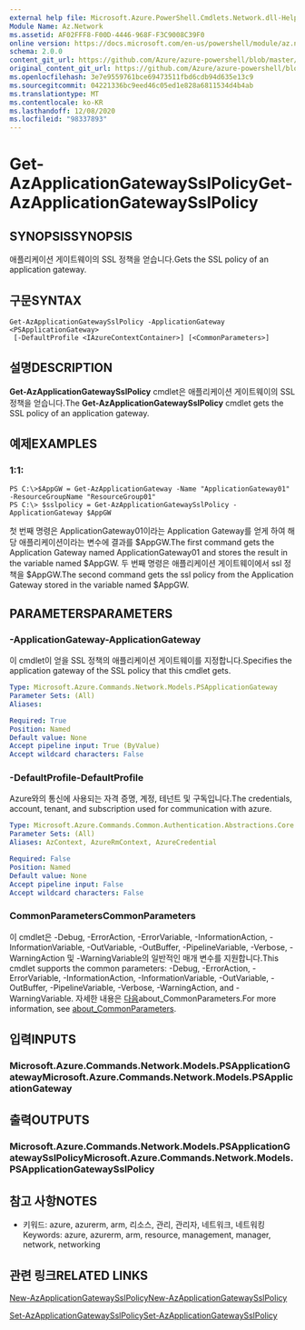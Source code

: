 ```yaml
---
external help file: Microsoft.Azure.PowerShell.Cmdlets.Network.dll-Help.xml
Module Name: Az.Network
ms.assetid: AF02FFF8-F00D-4446-968F-F3C9008C39F0
online version: https://docs.microsoft.com/en-us/powershell/module/az.network/get-azapplicationgatewaysslpolicy
schema: 2.0.0
content_git_url: https://github.com/Azure/azure-powershell/blob/master/src/Network/Network/help/Get-AzApplicationGatewaySslPolicy.md
original_content_git_url: https://github.com/Azure/azure-powershell/blob/master/src/Network/Network/help/Get-AzApplicationGatewaySslPolicy.md
ms.openlocfilehash: 3e7e9559761bce69473511fbd6cdb94d635e13c9
ms.sourcegitcommit: 04221336bc9eed46c05ed1e828a6811534d4b4ab
ms.translationtype: MT
ms.contentlocale: ko-KR
ms.lasthandoff: 12/08/2020
ms.locfileid: "98337893"
---
```

# <span data-ttu-id="ad8a2-101">Get-AzApplicationGatewaySslPolicy</span><span class="sxs-lookup"><span data-stu-id="ad8a2-101">Get-AzApplicationGatewaySslPolicy</span></span>

## <span data-ttu-id="ad8a2-102">SYNOPSIS</span><span class="sxs-lookup"><span data-stu-id="ad8a2-102">SYNOPSIS</span></span>
<span data-ttu-id="ad8a2-103">애플리케이션 게이트웨이의 SSL 정책을 얻습니다.</span><span class="sxs-lookup"><span data-stu-id="ad8a2-103">Gets the SSL policy of an application gateway.</span></span>

## <span data-ttu-id="ad8a2-104">구문</span><span class="sxs-lookup"><span data-stu-id="ad8a2-104">SYNTAX</span></span>

```
Get-AzApplicationGatewaySslPolicy -ApplicationGateway <PSApplicationGateway>
 [-DefaultProfile <IAzureContextContainer>] [<CommonParameters>]
```

## <span data-ttu-id="ad8a2-105">설명</span><span class="sxs-lookup"><span data-stu-id="ad8a2-105">DESCRIPTION</span></span>
<span data-ttu-id="ad8a2-106">**Get-AzApplicationGatewaySslPolicy** cmdlet은 애플리케이션 게이트웨이의 SSL 정책을 얻습니다.</span><span class="sxs-lookup"><span data-stu-id="ad8a2-106">The **Get-AzApplicationGatewaySslPolicy** cmdlet gets the SSL policy of an application gateway.</span></span>

## <span data-ttu-id="ad8a2-107">예제</span><span class="sxs-lookup"><span data-stu-id="ad8a2-107">EXAMPLES</span></span>

### <span data-ttu-id="ad8a2-108">1:</span><span class="sxs-lookup"><span data-stu-id="ad8a2-108">1:</span></span>
```
PS C:\>$AppGW = Get-AzApplicationGateway -Name "ApplicationGateway01" -ResourceGroupName "ResourceGroup01"
PS C:\> $sslpolicy = Get-AzApplicationGatewaySslPolicy -ApplicationGateway $AppGW
```

<span data-ttu-id="ad8a2-109">첫 번째 명령은 ApplicationGateway01이라는 Application Gateway를 얻게 하여 해당 애플리케이션이라는 변수에 결과를 $AppGW.</span><span class="sxs-lookup"><span data-stu-id="ad8a2-109">The first command gets the Application Gateway named ApplicationGateway01 and stores the result in the variable named $AppGW.</span></span>
<span data-ttu-id="ad8a2-110">두 번째 명령은 애플리케이션 게이트웨이에서 ssl 정책을 $AppGW.</span><span class="sxs-lookup"><span data-stu-id="ad8a2-110">The second command gets the ssl policy from the Application Gateway stored in the variable named $AppGW.</span></span>

## <span data-ttu-id="ad8a2-111">PARAMETERS</span><span class="sxs-lookup"><span data-stu-id="ad8a2-111">PARAMETERS</span></span>

### <span data-ttu-id="ad8a2-112">-ApplicationGateway</span><span class="sxs-lookup"><span data-stu-id="ad8a2-112">-ApplicationGateway</span></span>
<span data-ttu-id="ad8a2-113">이 cmdlet이 얻을 SSL 정책의 애플리케이션 게이트웨이를 지정합니다.</span><span class="sxs-lookup"><span data-stu-id="ad8a2-113">Specifies the application gateway of the SSL policy that this cmdlet gets.</span></span>

```yaml
Type: Microsoft.Azure.Commands.Network.Models.PSApplicationGateway
Parameter Sets: (All)
Aliases:

Required: True
Position: Named
Default value: None
Accept pipeline input: True (ByValue)
Accept wildcard characters: False
```

### <span data-ttu-id="ad8a2-114">-DefaultProfile</span><span class="sxs-lookup"><span data-stu-id="ad8a2-114">-DefaultProfile</span></span>
<span data-ttu-id="ad8a2-115">Azure와의 통신에 사용되는 자격 증명, 계정, 테넌트 및 구독입니다.</span><span class="sxs-lookup"><span data-stu-id="ad8a2-115">The credentials, account, tenant, and subscription used for communication with azure.</span></span>

```yaml
Type: Microsoft.Azure.Commands.Common.Authentication.Abstractions.Core.IAzureContextContainer
Parameter Sets: (All)
Aliases: AzContext, AzureRmContext, AzureCredential

Required: False
Position: Named
Default value: None
Accept pipeline input: False
Accept wildcard characters: False
```

### <span data-ttu-id="ad8a2-116">CommonParameters</span><span class="sxs-lookup"><span data-stu-id="ad8a2-116">CommonParameters</span></span>
<span data-ttu-id="ad8a2-117">이 cmdlet은 -Debug, -ErrorAction, -ErrorVariable, -InformationAction, -InformationVariable, -OutVariable, -OutBuffer, -PipelineVariable, -Verbose, -WarningAction 및 -WarningVariable의 일반적인 매개 변수를 지원합니다.</span><span class="sxs-lookup"><span data-stu-id="ad8a2-117">This cmdlet supports the common parameters: -Debug, -ErrorAction, -ErrorVariable, -InformationAction, -InformationVariable, -OutVariable, -OutBuffer, -PipelineVariable, -Verbose, -WarningAction, and -WarningVariable.</span></span> <span data-ttu-id="ad8a2-118">자세한 내용은 [다음](http://go.microsoft.com/fwlink/?LinkID=113216)about_CommonParameters.</span><span class="sxs-lookup"><span data-stu-id="ad8a2-118">For more information, see [about_CommonParameters](http://go.microsoft.com/fwlink/?LinkID=113216).</span></span>

## <span data-ttu-id="ad8a2-119">입력</span><span class="sxs-lookup"><span data-stu-id="ad8a2-119">INPUTS</span></span>

### <span data-ttu-id="ad8a2-120">Microsoft.Azure.Commands.Network.Models.PSApplicationGateway</span><span class="sxs-lookup"><span data-stu-id="ad8a2-120">Microsoft.Azure.Commands.Network.Models.PSApplicationGateway</span></span>

## <span data-ttu-id="ad8a2-121">출력</span><span class="sxs-lookup"><span data-stu-id="ad8a2-121">OUTPUTS</span></span>

### <span data-ttu-id="ad8a2-122">Microsoft.Azure.Commands.Network.Models.PSApplicationGatewaySslPolicy</span><span class="sxs-lookup"><span data-stu-id="ad8a2-122">Microsoft.Azure.Commands.Network.Models.PSApplicationGatewaySslPolicy</span></span>

## <span data-ttu-id="ad8a2-123">참고 사항</span><span class="sxs-lookup"><span data-stu-id="ad8a2-123">NOTES</span></span>
* <span data-ttu-id="ad8a2-124">키워드: azure, azurerm, arm, 리소스, 관리, 관리자, 네트워크, 네트워킹</span><span class="sxs-lookup"><span data-stu-id="ad8a2-124">Keywords: azure, azurerm, arm, resource, management, manager, network, networking</span></span>

## <span data-ttu-id="ad8a2-125">관련 링크</span><span class="sxs-lookup"><span data-stu-id="ad8a2-125">RELATED LINKS</span></span>

[<span data-ttu-id="ad8a2-126">New-AzApplicationGatewaySslPolicy</span><span class="sxs-lookup"><span data-stu-id="ad8a2-126">New-AzApplicationGatewaySslPolicy</span></span>](./New-AzApplicationGatewaySslPolicy.md)

[<span data-ttu-id="ad8a2-127">Set-AzApplicationGatewaySslPolicy</span><span class="sxs-lookup"><span data-stu-id="ad8a2-127">Set-AzApplicationGatewaySslPolicy</span></span>](./Set-AzApplicationGatewaySslPolicy.md)


